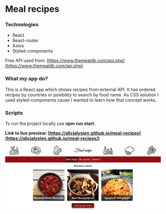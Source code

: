 # Meal recipes

### Technologies
- React
- React-router
- Axios
- Styled-components

Free API used from: [https://www.themealdb.com/api.php](https://www.themealdb.com/api.php)

### What my app do?
This is a React app which shows recipes from external API. It has ordered recipes by countries or posibility to search by food name.
As CSS solution I used styled-components cause I wanted to learn how that concept works.

### Scripts
To run the project locally use **npm run start**.

**Link to live preview: [https://alicjalysien.github.io/meal-recipes](https://alicjalysien.github.io/meal-recipes/)**

![Image - preview of my page](/public/images/readme-example.png)
